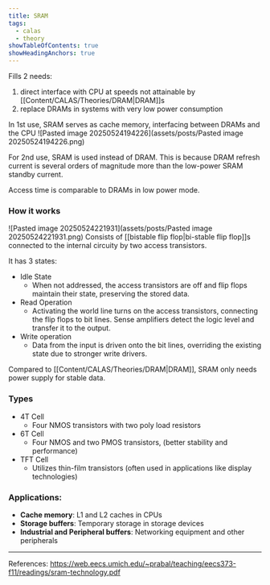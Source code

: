 ```yaml
---
title: SRAM
tags:
  - calas
  - theory
showTableOfContents: true
showHeadingAnchors: true
---
```

Fills 2 needs:
1. direct interface with CPU at speeds not attainable by [[Content/CALAS/Theories/DRAM|DRAM]]s
2. replace DRAMs in systems with very low power consumption

In 1st use, SRAM serves as cache memory, interfacing between DRAMs and the CPU
![Pasted image 20250524194226](assets/posts/Pasted image 20250524194226.png)

For 2nd use, SRAM is used instead of DRAM. This is because DRAM refresh current is several orders of magnitude more than the low-power SRAM standby current. 

Access time is comparable to DRAMs in low power mode.

### How it works

![Pasted image 20250524221931](assets/posts/Pasted image 20250524221931.png)
Consists of [[bistable flip flop|bi-stable flip flop]]s connected to the internal circuity by two access transistors. 

It has 3 states:
- Idle State
	- When not addressed, the access transistors are off and flip flops maintain their state, preserving the stored data.
- Read Operation
	- Activating the world line turns on the access transistors, connecting the flip flops to bit lines. Sense amplifiers detect the logic level and transfer it to the output.
- Write operation
	- Data from the input is driven onto the bit lines, overriding the existing state due to stronger write drivers.

Compared to [[Content/CALAS/Theories/DRAM|DRAM]], SRAM only needs power supply for stable data.

### Types 
- 4T Cell
	- Four NMOS transistors with two poly load resistors
- 6T Cell
	- Four NMOS and two PMOS transistors, (better stability and performance)
- TFT Cell
	- Utilizes thin-film transistors (often used in applications like display technologies)





### Applications:

- **Cache memory**: L1 and L2 caches in CPUs
- **Storage buffers**: Temporary storage in storage devices
- **Industrial and Peripheral buffers**: Networking equipment and other peripherals


___
References:
https://web.eecs.umich.edu/~prabal/teaching/eecs373-f11/readings/sram-technology.pdf

